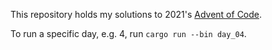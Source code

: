 This repository holds my solutions to 2021's [Advent of Code](https://adventofcode.com/2021/).

To run a specific day, e.g. 4, run `cargo run --bin day_04`.